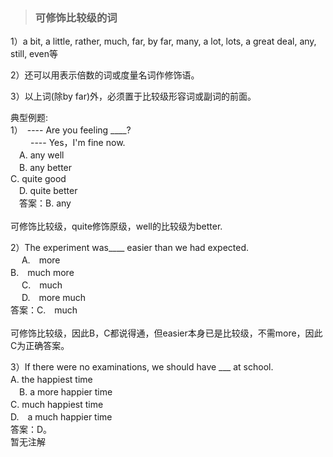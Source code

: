 > ### 可修饰比较级的词

1）a bit, a little, rather, much, far, by far, many, a lot, lots, a great deal, any, still, even等  <br>

2）还可以用表示倍数的词或度量名词作修饰语。 <br>

3）以上词(除by far)外，必须置于比较级形容词或副词的前面。 <br>

典型例题:　　　  <br>
1）　---- Are you feeling ____?　  <br>
　　 ---- Yes，I'm fine now. <br>
　A. any well <br>　B. any better　 <br>C. quite good  <br>
　D. quite better　　 <br>
　答案：B. any  <br> <br>可修饰比较级，quite修饰原级，well的比较级为better.  <br>

2）The experiment was____ easier than we had expected.　  <br>
　 A.　more　 <br> B.　much more　 <br>　 C.　much　　 <br>
　 D.　more much <br>
答案：C.　much  <br>  <br>可修饰比较级，因此B，C都说得通，但easier本身已是比较级，不需more，因此C为正确答案。

3）If there were no examinations, we should have ___ at school.　 <br>
A. the happiest time　 <br>　B. a more happier time　 <br>
C. much happiest time　 <br> D.　a much happier time <br>
答案：D。 <br>
暂无注解 <br>
